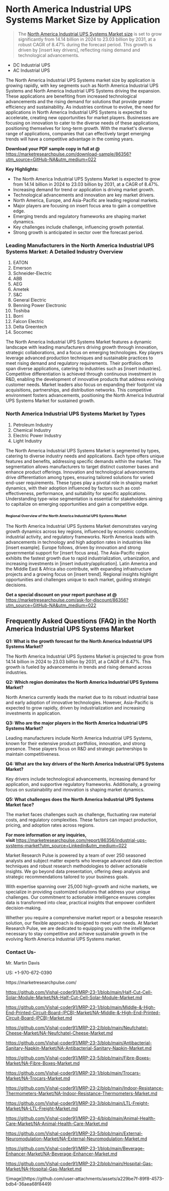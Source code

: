 <h1>North America Industrial UPS Systems Market&nbsp;Size by Application</h1><blockquote><p>The <a href="https://marketresearchpulse.com/download-sample/86356?utm_source=GitHub-NA&amp;utm_medium=022">North America Industrial UPS Systems Market size</a> is set to grow significantly from 14.14 billion in 2024 to 23.03 billion by 2031, at a robust CAGR of 8.47% during the forecast period. This growth is driven by [insert key drivers], reflecting rising demand and technological advancements.</p></blockquote><ul><li>DC Industrial UPS <li> AC Industrial UPS</li></ul><p>The North America Industrial UPS Systems market size by application is growing rapidly, with key segments such as North America Industrial UPS Systems and North America Industrial UPS Systems driving the expansion. These applications are benefiting from increased technological advancements and the rising demand for solutions that provide greater efficiency and sustainability. As industries continue to evolve, the need for applications in North America Industrial UPS Systems is expected to accelerate, creating new opportunities for market players. Businesses are focusing on innovation to cater to the diverse needs of these applications, positioning themselves for long-term growth. With the market's diverse range of applications, companies that can effectively target emerging trends will have a competitive advantage in the coming years.</p><p><strong>Download your PDF sample copy in full at @ </strong><a href="https://marketresearchpulse.com/download-sample/86356?utm_source=GitHub-NA&amp;utm_medium=022">https://marketresearchpulse.com/download-sample/86356?utm_source=GitHub-NA&amp;utm_medium=022</a></p><p><strong>Key Highlights: </strong></p><ul><li>The North America Industrial UPS Systems Market is expected to grow from 14.14 billion in 2024 to 23.03 billion by 2031, at a CAGR of 8.47%.</li><li>Increasing demand for trend or application is driving market growth.</li><li>Technological advancements and innovation are key market drivers.</li><li>North America, Europe, and Asia-Pacific are leading regional markets.</li><li>Major players are focusing on insert focus area to gain a competitive edge.</li><li>Emerging trends and regulatory frameworks are shaping market dynamics.</li><li>Key challenges include challenge, influencing growth potential.</li><li>Strong growth is anticipated in sector over the forecast period.</li></ul><h3>Leading Manufacturers in the North America Industrial UPS Systems Market: A Detailed Industry Overview</h3><ol><li>EATON</li><li>Emerson</li><li>Schneider-Electric</li><li>ABB</li><li>AEG</li><li>Ametek</li><li>S&C</li><li>General Electric</li><li>Benning Power Electronic</li><li>Toshiba</li><li>Borri</li><li>Falcon Electric</li><li>Delta Greentech</li><li>Socomec</li></ol><div class="flex max-w-full flex-col flex-grow"><div class="min-h-8 text-message flex w-full flex-col items-end gap-2 whitespace-normal break-words [.text-message+&amp;]:mt-5" dir="auto" data-message-author-role="assistant" data-message-id="fd8432e4-4910-450d-b182-61b7bfb0a01f" data-message-model-slug="gpt-4o"><div class="flex w-full flex-col gap-1 empty:hidden first:pt-[3px]"><div class="markdown prose w-full break-words dark:prose-invert light"><p>The North America Industrial UPS Systems Market features a dynamic landscape with leading manufacturers driving growth through innovation, strategic collaborations, and a focus on emerging technologies. Key players leverage advanced production techniques and sustainable practices to meet rising demand and regulatory requirements. Their portfolios often span diverse applications, catering to industries such as [insert industries]. Competitive differentiation is achieved through continuous investment in R&amp;D, enabling the development of innovative products that address evolving customer needs. Market leaders also focus on expanding their footprint via acquisitions, partnerships, and distribution networks. This competitive environment fosters advancements, positioning the North America Industrial UPS Systems Market for sustained growth.</p></div></div></div></div><h3>North America Industrial UPS Systems Market by Types</h3><ol><li>Petroleum Industry <li> Chemical Industry <li> Electric Power Industry <li> Light Industry</li></ol><div class="flex max-w-full flex-col flex-grow"><div class="min-h-8 text-message flex w-full flex-col items-end gap-2 whitespace-normal break-words [.text-message+&amp;]:mt-5" dir="auto" data-message-author-role="assistant" data-message-id="084470be-0bb7-4664-bddf-5156b4f41249" data-message-model-slug="gpt-4o-mini"><div class="flex w-full flex-col gap-1 empty:hidden first:pt-[3px]"><div class="markdown prose w-full break-words dark:prose-invert light"><p>The North America Industrial UPS Systems Market is segmented by types, catering to diverse industry needs and applications. Each type offers unique features and benefits, addressing specific demands within the market. The segmentation allows manufacturers to target distinct customer bases and enhance product offerings. Innovation and technological advancements drive differentiation among types, ensuring tailored solutions for varied end-user requirements. These types play a pivotal role in shaping market dynamics, with their adoption influenced by factors such as cost-effectiveness, performance, and suitability for specific applications. Understanding type-wise segmentation is essential for stakeholders aiming to capitalize on emerging opportunities and gain a competitive edge.</p></div></div></div></div><h3><span style="font-size: 11px;">Regional Overview of the North America Industrial UPS Systems Market</span></h3><div class="flex max-w-full flex-col flex-grow"><div class="min-h-8 text-message flex w-full flex-col items-end gap-2 whitespace-normal break-words [.text-message+&amp;]:mt-5" dir="auto" data-message-author-role="assistant" data-message-id="e9038762-ce64-4e30-91c9-9bd413514231" data-message-model-slug="gpt-4o-mini"><div class="flex w-full flex-col gap-1 empty:hidden first:pt-[3px]"><div class="markdown prose w-full break-words dark:prose-invert light"><p>The North America Industrial UPS Systems Market demonstrates varying growth dynamics across key regions, influenced by economic conditions, industrial activity, and regulatory frameworks. North America leads with advancements in technology and high adoption rates in industries like [insert example]. Europe follows, driven by innovation and strong governmental support for [insert focus area]. The Asia-Pacific region exhibits the fastest growth due to rapid industrialization, urbanization, and increasing investments in [insert industry/application]. Latin America and the Middle East &amp; Africa also contribute, with expanding infrastructure projects and a growing focus on [insert trend]. Regional insights highlight opportunities and challenges unique to each market, guiding strategic decisions.</p></div></div></div></div><p><strong>Get a special discount on your report purchase at @ </strong><a href="https://marketresearchpulse.com/ask-for-discount/86356?utm_source=GitHub-NA&amp;utm_medium=022">https://marketresearchpulse.com/ask-for-discount/86356?utm_source=GitHub-NA&amp;utm_medium=022</a></p><h2>Frequently Asked Questions (FAQ) in the North America Industrial UPS Systems Market</h2><p><strong>Q1: What is the growth forecast for the North America Industrial UPS Systems Market?</strong></p><p>The North America Industrial UPS Systems Market is projected to grow from 14.14 billion in 2024 to 23.03 billion by 2031, at a CAGR of 8.47%. This growth is fueled by advancements in trends and rising demand across industries.</p><p><strong>Q2: Which region dominates the North America Industrial UPS Systems Market?</strong></p><p>North America currently leads the market due to its robust industrial base and early adoption of innovative technologies. However, Asia-Pacific is expected to grow rapidly, driven by industrialization and increasing investments in application.</p><p><strong>Q3: Who are the major players in the North America Industrial UPS Systems Market?</strong></p><p>Leading manufacturers include North America Industrial UPS Systems, known for their extensive product portfolios, innovation, and strong presence. These players focus on R&amp;D and strategic partnerships to maintain competitiveness.</p><p><strong>Q4: What are the key drivers of the North America Industrial UPS Systems Market?</strong></p><p>Key drivers include technological advancements, increasing demand for application, and supportive regulatory frameworks. Additionally, a growing focus on sustainability and innovation is shaping market dynamics.</p><p><strong>Q5: What challenges does the North America Industrial UPS Systems Market face?</strong></p><p>The market faces challenges such as challenge, fluctuating raw material costs, and regulatory complexities. These factors can impact production, pricing, and adoption rates across regions.</p><p><strong>For more information or any inquiries, visit&nbsp;</strong><a href="https://marketresearchpulse.com/report/86356/industrial-ups-systems-market?utm_source=Linkedin&utm_medium=022">https://marketresearchpulse.com/report/86356/industrial-ups-systems-market?utm_source=Linkedin&utm_medium=022</a></p><p>Market Research Pulse is powered by a team of over 250 seasoned analysts and subject matter experts who leverage advanced data collection techniques and robust research methodologies to deliver actionable insights. We go beyond data presentation, offering deep analysis and strategic recommendations tailored to your business goals.</p><p>With expertise spanning over 25,000 high-growth and niche markets, we specialize in providing customized solutions that address your unique challenges. Our commitment to actionable intelligence ensures complex data is transformed into clear, practical insights that empower confident decision-making.</p><p>Whether you require a comprehensive market report or a bespoke research solution, our flexible approach is designed to meet your needs. At Market Research Pulse, we are dedicated to equipping you with the intelligence necessary to stay competitive and achieve sustainable growth in the evolving North America Industrial UPS Systems market.</p><h3><strong>Contact Us-</strong></h3><p>Mr. Martin Davis</p><p>US: +1-970-672-0390</p><p>https://marketresearchpulse.com/</p><p><a href="https://github.com/Vishal-coder91/MRP-23-1/blob/main/Half-Cut-Cell-Solar-Module-Market/NA-Half-Cut-Cell-Solar-Module-Market.md">https://github.com/Vishal-coder91/MRP-23-1/blob/main/Half-Cut-Cell-Solar-Module-Market/NA-Half-Cut-Cell-Solar-Module-Market.md</a></p><p><a href="https://github.com/Vishal-coder91/MRP-23-1/blob/main/Middle-&-High-End-Printed-Circuit-Board-(PCB)-Market/NA-Middle-&-High-End-Printed-Circuit-Board-(PCB)-Market.md">https://github.com/Vishal-coder91/MRP-23-1/blob/main/Middle-&-High-End-Printed-Circuit-Board-(PCB)-Market/NA-Middle-&-High-End-Printed-Circuit-Board-(PCB)-Market.md</a></p><p><a href="https://github.com/Vishal-coder91/MRP-23-2/blob/main/Neufchatel-Cheese-Market/NA-Neufchatel-Cheese-Market.md">https://github.com/Vishal-coder91/MRP-23-2/blob/main/Neufchatel-Cheese-Market/NA-Neufchatel-Cheese-Market.md</a></p><p><a href="https://github.com/Vishal-coder91/MRP-23-3/blob/main/Antibacterial-Sanitary-Napkin-Market/NA-Antibacterial-Sanitary-Napkin-Market.md">https://github.com/Vishal-coder91/MRP-23-3/blob/main/Antibacterial-Sanitary-Napkin-Market/NA-Antibacterial-Sanitary-Napkin-Market.md</a></p><p><a href="https://github.com/Vishal-coder91/MRP-23-5/blob/main/Fibre-Boxes-Market/NA-Fibre-Boxes-Market.md">https://github.com/Vishal-coder91/MRP-23-5/blob/main/Fibre-Boxes-Market/NA-Fibre-Boxes-Market.md</a></p><p><a href="https://github.com/Vishal-coder91/MRP-23-1/blob/main/Trocars-Market/NA-Trocars-Market.md">https://github.com/Vishal-coder91/MRP-23-1/blob/main/Trocars-Market/NA-Trocars-Market.md</a></p><p><a href="https://github.com/Vishal-coder91/MRP-23-2/blob/main/Indoor-Resistance-Thermometers-Market/NA-Indoor-Resistance-Thermometers-Market.md">https://github.com/Vishal-coder91/MRP-23-2/blob/main/Indoor-Resistance-Thermometers-Market/NA-Indoor-Resistance-Thermometers-Market.md</a></p><p><a href="https://github.com/Vishal-coder91/MRP-23-3/blob/main/LTL-Freight-Market/NA-LTL-Freight-Market.md">https://github.com/Vishal-coder91/MRP-23-3/blob/main/LTL-Freight-Market/NA-LTL-Freight-Market.md</a></p><p><a href="https://github.com/Vishal-coder91/MRP-23-4/blob/main/Animal-Health-Care-Market/NA-Animal-Health-Care-Market.md">https://github.com/Vishal-coder91/MRP-23-4/blob/main/Animal-Health-Care-Market/NA-Animal-Health-Care-Market.md</a></p><p><a href="https://github.com/Vishal-coder91/MRP-23-5/blob/main/External-Neuromodulation-Market/NA-External-Neuromodulation-Market.md">https://github.com/Vishal-coder91/MRP-23-5/blob/main/External-Neuromodulation-Market/NA-External-Neuromodulation-Market.md</a></p><p><a href="https://github.com/Vishal-coder91/MRP-23-1/blob/main/Beverage-Enhancer-Market/NA-Beverage-Enhancer-Market.md">https://github.com/Vishal-coder91/MRP-23-1/blob/main/Beverage-Enhancer-Market/NA-Beverage-Enhancer-Market.md</a></p><p><a href="https://github.com/Vishal-coder91/MRP-23-2/blob/main/Hospital-Gas-Market/NA-Hospital-Gas-Market.md">https://github.com/Vishal-coder91/MRP-23-2/blob/main/Hospital-Gas-Market/NA-Hospital-Gas-Market.md</a></p>
![image](https://github.com/user-attachments/assets/a229be7f-89f8-4573-bdb4-36aea68f8449)
